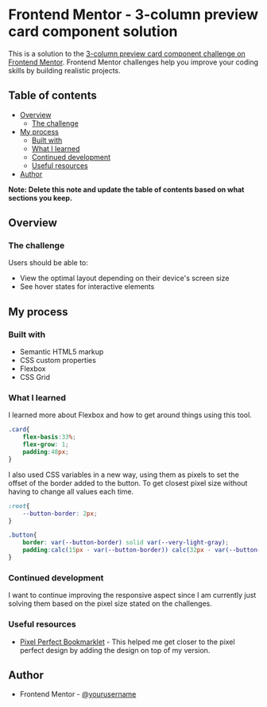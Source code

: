 # Frontend Mentor - 3-column preview card component solution

This is a solution to the [3-column preview card component challenge on Frontend Mentor](https://www.frontendmentor.io/challenges/3column-preview-card-component-pH92eAR2-). Frontend Mentor challenges help you improve your coding skills by building realistic projects. 

## Table of contents

- [Overview](#overview)
  - [The challenge](#the-challenge)
- [My process](#my-process)
  - [Built with](#built-with)
  - [What I learned](#what-i-learned)
  - [Continued development](#continued-development)
  - [Useful resources](#useful-resources)
- [Author](#author)

**Note: Delete this note and update the table of contents based on what sections you keep.**

## Overview

### The challenge

Users should be able to:

- View the optimal layout depending on their device's screen size
- See hover states for interactive elements

## My process

### Built with

- Semantic HTML5 markup
- CSS custom properties
- Flexbox
- CSS Grid

### What I learned

I learned more about Flexbox and how to get around things using this tool.

```css
.card{
    flex-basis:33%;
    flex-grow: 1;
    padding:48px;
}
```

I also used CSS variables in a new way, using them as pixels to set the offset of the border added to the button. To get closest pixel size without having to change all values each time.

```css
:root{
    --button-border: 2px;
}

.button{
    border: var(--button-border) solid var(--very-light-gray);
    padding:calc(15px - var(--button-border)) calc(32px - var(--button-border)) calc(15px - var(--button-border)) calc(32px - var(--button-border));
}
```
### Continued development

I want to continue improving the responsive aspect since I am currently just solving them based on the pixel size stated on the challenges. 

### Useful resources

- [Pixel Perfect Bookmarklet](https://dsheiko.github.io/pixel-perfect-bookmarklet/) - This helped me get closer to the pixel perfect design by adding the design on top of my version.

## Author

- Frontend Mentor - [@yourusername](https://www.frontendmentor.io/profile/DarKaRor)
